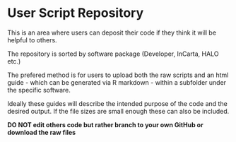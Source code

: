 # User Script Repository

This is an area where users can deposit their code if they think it will be helpful to others.

The repository is sorted by software package (Developer, InCarta, HALO etc.)

The prefered method is for users to upload both the raw scripts and an html guide - which can be generated via R markdown - within a subfolder under the specific software. 

Ideally these guides will describe the intended purpose of the code and the desired output. If the file sizes are small enough these can also be included. 

**DO NOT edit others code but rather branch to your own GitHub or download the raw files**
